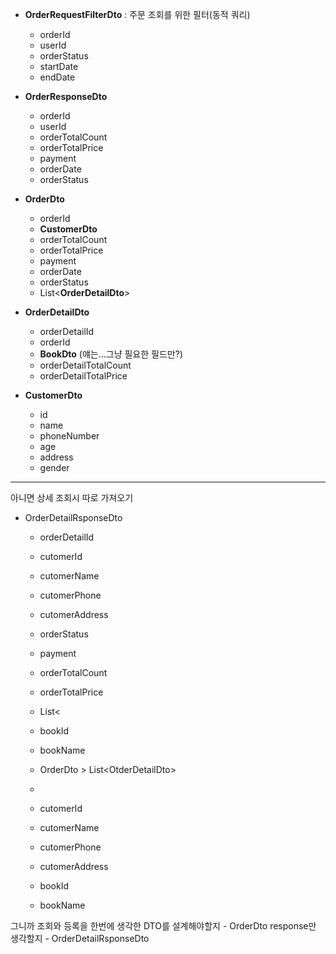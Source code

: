 - **OrderRequestFilterDto** : 주문 조회를 위한 필터(동적 쿼리)
	- orderId
	- userId
	- orderStatus
	- startDate
	- endDate

- **OrderResponseDto**
	- orderId
	- userId
	- orderTotalCount
	- orderTotalPrice
	- payment
	- orderDate
	- orderStatus

- **OrderDto**
	- orderId
	- **CustomerDto**
	- orderTotalCount
	- orderTotalPrice
	- payment
	- orderDate
	- orderStatus
	- List\<**OrderDetailDto**\>

- **OrderDetailDto**
	- orderDetailId
	- orderId
	- **BookDto** (얘는...그냥 필요한 필드만?)
	- orderDetailTotalCount
	- orderDetailTotalPrice
- **CustomerDto**
	- id
	- name
	- phoneNumber
	- age
	- address
	- gender
---
아니면 상세 조회시 따로 가져오기
- OrderDetailRsponseDto
	- orderDetailId
	- cutomerId
	- cutomerName
	- cutomerPhone
	- cutomerAddress
	- orderStatus
	- payment
	- orderTotalCount
	- orderTotalPrice
	- List<

	- bookId
	- bookName


	- OrderDto > List\<OtderDetailDto\>
	- 
	- cutomerId
	- cutomerName
	- cutomerPhone
	- cutomerAddress
	- bookId
	- bookName

그니까 조회와 등록을 한번에 생각한 DTO를 설계해야할지 - OrderDto
response만 생각할지 - OrderDetailRsponseDto
